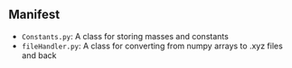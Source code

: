 ## Manifest

* `Constants.py`: A class for storing masses and constants
* `fileHandler.py`: A class for converting from numpy arrays to .xyz files and back
